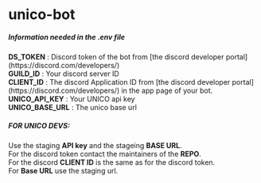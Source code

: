 # unico-bot

##### Information needed in the .env file
<p>
<b>DS_TOKEN</b> : Discord token of the bot from [the discord developer portal](https://discord.com/developers/) <br> 
<b>GUILD_ID</b> : Your discord server ID<br>
<b>CLIENT_ID</b> : The discord Application ID from [the discord developer portal](https://discord.com/developers/) in the app page of your bot.<br>
<b>UNICO_API_KEY</b> : Your UNICO api key<br>
<b>UNICO_BASE_URL</b> : The unico base url<br>
</p>


##### FOR UNICO DEVS:
<p>
Use the staging <b>API key</b> and the stageing <b>BASE URL</b>.<br>
For the discord token contact the maintainers of the <b>REPO</b>.<br>
For the discord <b>CLIENT ID</b> is the same as for the discord token.<br>
For <b>Base URL</b> use the staging url.
</p>
